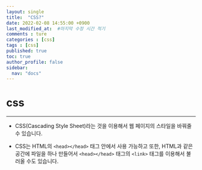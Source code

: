 ```yaml
---
layout: single
title:  "CSS?"
date: 2022-02-08 14:55:00 +0900
last_modified_at:  #마지막 수정 시간 적기
comments : ture
categories : [css]
tags : [css]
published: true
toc: true 
author_profile: false
sidebar: 
  nav: "docs"
---
```


# css
---

+ CSS(Cascading Style Sheet)라는 것을 이용해서 웹 페이지의 스타일을 바꿔줄 수 있습니다.

+ CSS는 HTML의 `<head></head>` 태그 안에서 사용 가능하고 또한, HTML과 같은 공간에 파일을 하나 만들어서 `<head></head>` 태그의 `<link>` 태그를 이용해서 불러올 수도 있습니다.